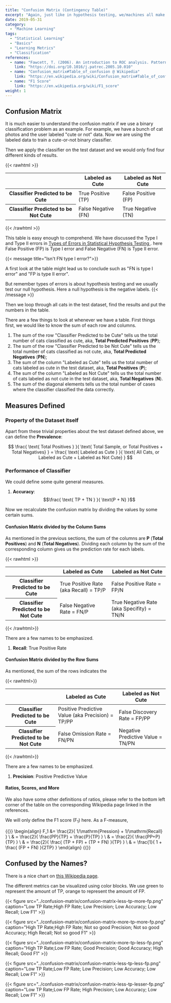 ```yaml
---
title: "Confusion Matrix (Contingency Table)"
excerpt: "Again, just like in hypothesis testing, we/machines all make mistakes. The question is, what kind of mistakes."
date: 2019-05-31
category:
  - "Machine Learning"
tags:
  - "Statistical Learning"
  - "Basics"
  - "Learning Metrics"
  - "Classification"
references:
  - name: "Fawcett, T. (2006). An introduction to ROC analysis. Pattern Recognition Letters, 27(8), 861–874."
    link: "https://doi.org/10.1016/j.patrec.2005.10.010"
  - name: "Confusion_matrix#Table_of_confusion @ Wikipedia"
    link: "https://en.wikipedia.org/wiki/Confusion_matrix#Table_of_confusion"
  - name: "F1 Score"
    link: "https://en.wikipedia.org/wiki/F1_score"
weight: 1
---
```


## Confusion Matrix

It is much easier to understand the confusion matrix if we use a binary classification problem as an example. For example, we have a bunch of cat photos and the user labeled "cute or not" data. Now we are using the labeled data to train a cute-or-not binary classifier.

Then we apply the classifier on the test dataset and we would only find four different kinds of results.

{{< rawhtml >}}
<table class="table">
  <thead>
    <tr>
      <th></th>
      <th>Labeled as Cute</th>
      <th>Labeled as Not Cute</th>
    </tr>
  </thead>
  <tbody>
    <tr>
      <th>Classifier Predicted to be Cute</th>
      <td>True Positive (TP)</td>
      <td>False Positive (FP)</td>
    </tr>
    <tr>
      <th>Classifier Predicted to be Not Cute</th>
      <td>False Negative (FN)</td>
      <td>True Negative (TN)</td>
    </tr>
  </tbody>
</table>
{{< /rawhtml >}}

This table is easy enough to comprehend. We have discussed the Type I and Type II errors in [Types of Errors in Statistical Hypothesis Testing
](/wiki/statistical-hypothesis-testing/type-1-error-and-type-2-error/). here False Positive (FP) is Type I error and False Negative (FN) is Type II error.

{{< message title="Isn't FN type I error?">}}

A first look at the table might lead us to conclude such as "FN is type I error" and "FP is type II error".

But remember types of errors is about hypothesis testing and we usually test our null hypothesis. Here a null hypothesis is the negative labels.
{{< /message >}}

Then we loop through all cats in the test dataset, find the results and put the numbers in the table.

There are a few things to look at whenever we have a table. First things first, we would like to know the sum of each row and columns.

1. The sum of the row "Classifier Predicted to be Cute" tells us the total number of cats classified as cute, aka, **Total Predicted Positives** (**PP**);
2. The sum of the row "Classifier Predicted to be Not Cute" tells us the total number of cats classified as not cute, aka, **Total Predicted Negatives** (**PN**);
3. The sum of the column "Labeled as Cute" tells us the total number of cats labeled as cute in the test dataset, aka, **Total Positives** (**P**);
4. The sum of the column "Labeled as Not Cute" tells us the total number of cats labeled as not cute in the test dataset, aka, **Total Negatives** (**N**).
5. The sum of the diagonal elements tells us the total number of cases where the classifier classified the data correctly.

## Measures Defined

### Property of the Dataset itself

Apart from these trivial properties about the test dataset defined above, we can define the **Prevalence**:

$$
\frac{ \text{ Total Positives } }{ \text{ Total Sample, or Total Positives + Total Negatives} } = \frac{ \text{ Labeled as Cute } }{ \text{ All Cats, or Labeled as Cute + Labeled as Not Cute} }
$$

### Performance of Classifier

We could define some quite general measures.

1. **Accuracy**:
  $$\frac{ \text{ TP + TN } }{ \text{P + N} }$$

Now we recalculate the confusion matrix by dividing the values by some certain sums.


#### Confusion Matrix divided by the Column Sums

As mentioned in the previous sections, the sum of the columns are **P** (**Total Positives**) and **N** (**Total Negatives**). Dividing each column by the sum of the corresponding column gives us the prediction rate for each labels.

{{< rawhtml >}}
<table class="table">
  <thead>
    <tr>
      <th></th>
      <th>Labeled as Cute</th>
      <th>Labeled as Not Cute</th>
    </tr>
  </thead>
  <tbody>
    <tr>
      <th>Classifier Predicted to be Cute</th>
      <td>True Positive Rate (aka Recall) = TP/P</td>
      <td>False Positive Rate = FP/N</td>
    </tr>
    <tr>
      <th>Classifier Predicted to be Not Cute</th>
      <td>False Negative Rate = FN/P</td>
      <td>True Negative Rate (aka Specifity) = TN/N</td>
    </tr>
  </tbody>
</table>
{{< /rawhtml>}}


There are a few names to be emphasized.

1. **Recall**: True Positive Rate

#### Confusion Matrix divided by the Row Sums

As mentioned, the sum of the rows indicates the

{{< rawhtml>}}
<table class="table">
  <thead>
    <tr>
      <th></th>
      <th>Labeled as Cute</th>
      <th>Labeled as Not Cute</th>
    </tr>
  </thead>
  <tbody>
    <tr>
      <th>Classifier Predicted to be Cute</th>
      <td>Positive Predictive Value (aka Precision) = TP/PP</td>
      <td>False Discovery Rate = FP/PP</td>
    </tr>
    <tr>
      <th>Classifier Predicted to be Not Cute</th>
      <td>False Omission Rate = FN/PN</td>
      <td>Negative Predictive Value = TN/PN</td>
    </tr>
  </tbody>
</table>
{{< /rawhtml>}}

There are a few names to be emphasized.

1. **Precision**: Positive Predictive Value

#### Ratios, Scores, and More


We also have some other definitions of ratios, please refer to the bottom left corner of the table on the corresponding Wikipedia page linked in the references.

We will only define the F1 score ($\mathrm F_1$) here. As a F-measure,

{{<m>}}
\begin{align}
F_1 &= \frac{2}{ 1/\mathrm{Pression} + 1/\mathrm{Recall} } \\
& = \frac{2}{ \frac{PP}{TP} + \frac{P}{TP} } \\
& = \frac{2}{ \frac{PP+P}{TP} } \\
& = \frac{2}{ \frac{ (TP + FP) + (TP + FN) }{TP} } \\
& = \frac{1}{ 1 + \frac{ (FP + FN) }{2TP} }
\end{align}
{{</m>}}

## Confused by the Names?

There is a nice chart on [this Wikipedia page](https://commons.wikimedia.org/wiki/File:Precisionrecall.svg).

The different metrics can be visualized using color blocks. We use green to represent the amount of TP, orange to represent the amount of FP.

{{< figure src="../confusion-matrix/confusion-matrix-less-tp-more-fp.png" caption="Low TP Rate;High FP Rate; Low Precision; Low Accuracy; Low Recall; Low F1" >}}


{{< figure src="../confusion-matrix/confusion-matrix-more-tp-more-fp.png" caption="High TP Rate;High FP Rate; Not so good Precision; Not so good Accuracy; High Recall; Not so good F1" >}}

{{< figure src="../confusion-matrix/confusion-matrix-more-tp-less-fp.png" caption="High TP Rate;Low FP Rate; Good Precision; Good Accuracy; High Recall; Good F1" >}}

{{< figure src="../confusion-matrix/confusion-matrix-less-tp-less-fp.png" caption="Low TP Rate;Low FP Rate; Low Precision; Low Accuracy; Low Recall; Low F1" >}}

{{< figure src="../confusion-matrix/confusion-matrix-less-tp-lesser-fp.png" caption="Low TP Rate;Low FP Rate; High Precision; Low Accuracy; Low Recall; Low F1" >}}








